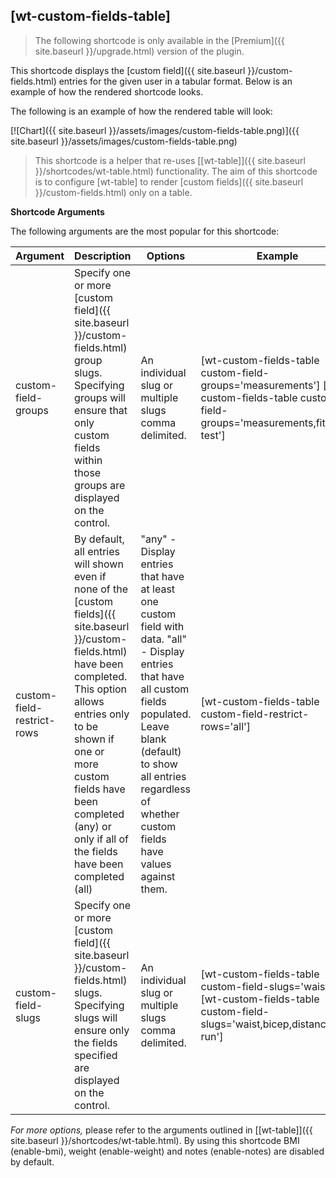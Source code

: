 ## [wt-custom-fields-table]

> The following shortcode is only available in the [Premium]({{ site.baseurl }}/upgrade.html) version of the plugin.

This shortcode displays the [custom field]({{ site.baseurl }}/custom-fields.html) entries for the given user in a tabular format. Below is an example of how the rendered shortcode looks.

The following is an example of how the rendered table will look:

[![Chart]({{ site.baseurl }}/assets/images/custom-fields-table.png)]({{ site.baseurl }}/assets/images/custom-fields-table.png)

> This shortcode is a helper that re-uses [[wt-table]]({{ site.baseurl }}/shortcodes/wt-table.html) functionality. The aim of this shortcode is to configure [wt-table] to render [custom fields]({{ site.baseurl }}/custom-fields.html) only on a table.
 
 **Shortcode Arguments**
 
The following arguments are the most popular for this shortcode:
 
| Argument | Description | Options | Example |
|--|--|--|--|
|custom-field-groups|Specify one or more [custom field]({{ site.baseurl }}/custom-fields.html) group slugs. Specifying groups will ensure that only custom fields within those groups are displayed on the control.|An individual slug or multiple slugs comma delimited.|[wt-custom-fields-table custom-field-groups='measurements'] [wt-custom-fields-table custom-field-groups='measurements,fitness-test']
|custom-field-restrict-rows|By default, all entries will shown even if none of the [custom fields]({{ site.baseurl }}/custom-fields.html) have been completed. This option allows entries only to be shown if one or more custom fields have been completed (any) or only if all of the fields have been completed (all)|"any" - Display entries that have at least one custom field with data. "all" - Display entries that have all custom fields populated. Leave blank (default) to show all entries regardless of whether custom fields have values against them.|[wt-custom-fields-table custom-field-restrict-rows='all']
|custom-field-slugs|Specify one or more [custom field]({{ site.baseurl }}/custom-fields.html) slugs. Specifying slugs will ensure only the fields specified are displayed on the control.|An individual slug or multiple slugs comma delimited.|[wt-custom-fields-table custom-field-slugs='waist'] [wt-custom-fields-table custom-field-slugs='waist,bicep,distance-run']

*For more options,* please refer to the arguments outlined in [[wt-table]]({{ site.baseurl }}/shortcodes/wt-table.html). By using this shortcode BMI (enable-bmi), weight (enable-weight) and notes (enable-notes) are disabled by default.